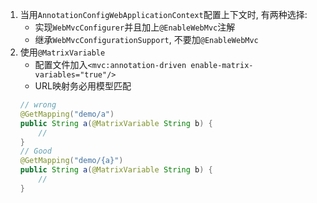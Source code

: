 1. 当用`AnnotationConfigWebApplicationContext`配置上下文时, 有两种选择:
    - 实现`WebMvcConfigurer`并且加上`@EnableWebMvc`注解
    - 继承`WebMvcConfigurationSupport`, 不要加`@EnableWebMvc`
2. 使用`@MatrixVariable`
    - 配置文件加入`<mvc:annotation-driven enable-matrix-variables="true"/>`
    - URL映射务必用模型匹配
    ```java
    // wrong
    @GetMapping("demo/a")
    public String a(@MatrixVariable String b) {
        //
    }
    // Good
    @GetMapping("demo/{a}")
    public String a(@MatrixVariable String b) {
        //
    }
    ```